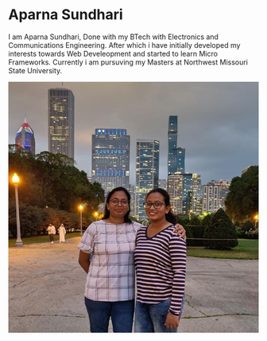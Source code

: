 # Aparna Sundhari

I am Aparna Sundhari, Done with my BTech with Electronics and Communications Engineering. After which i have initially developed my interests towards Web Develeopment and started to learn Micro Frameworks. Currently i am pursuving my Masters at Northwest Missouri State University.

![ProfilePic](./MyPicture.png)